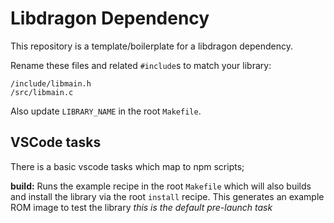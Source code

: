 # Libdragon Dependency

This repository is a template/boilerplate for a libdragon dependency.

Rename these files and related `#include`s to match your library:

    /include/libmain.h
    /src/libmain.c

Also update `LIBRARY_NAME` in the root `Makefile`.

## VSCode tasks

There is a basic vscode tasks which map to npm scripts;

**build:** Runs the example recipe in the root `Makefile` which will also builds and install the library via the root `install` recipe. This generates an example ROM image to test the library _this is the default pre-launch task_